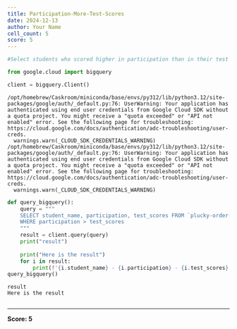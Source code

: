 ```yaml
---
title: Participation-More-Test-Scores
date: 2024-12-13
author: Your Name
cell_count: 5
score: 5
---
```


```python
#Select students who scored higher in participation than in their test scores.
```


```python
from google.cloud import bigquery
```


```python
client = bigquery.Client()
```

    /opt/homebrew/Caskroom/miniconda/base/envs/py312/lib/python3.12/site-packages/google/auth/_default.py:76: UserWarning: Your application has authenticated using end user credentials from Google Cloud SDK without a quota project. You might receive a "quota exceeded" or "API not enabled" error. See the following page for troubleshooting: https://cloud.google.com/docs/authentication/adc-troubleshooting/user-creds. 
      warnings.warn(_CLOUD_SDK_CREDENTIALS_WARNING)
    /opt/homebrew/Caskroom/miniconda/base/envs/py312/lib/python3.12/site-packages/google/auth/_default.py:76: UserWarning: Your application has authenticated using end user credentials from Google Cloud SDK without a quota project. You might receive a "quota exceeded" or "API not enabled" error. See the following page for troubleshooting: https://cloud.google.com/docs/authentication/adc-troubleshooting/user-creds. 
      warnings.warn(_CLOUD_SDK_CREDENTIALS_WARNING)



```python
def query_bigquery():
    query = """
    SELECT student_name, participation, test_scores FROM `plucky-order-444214-g8.student_data.student_data_madhuri` 
    WHERE participation > test_scores
    """
    result = client.query(query)
    print("result")
    
    print("Here is the result")
    for i in result:
        print(f'{i.student_name} - {i.participation} - {i.test_scores}')
query_bigquery()
```

    result
    Here is the result



```python

```


---
**Score: 5**

